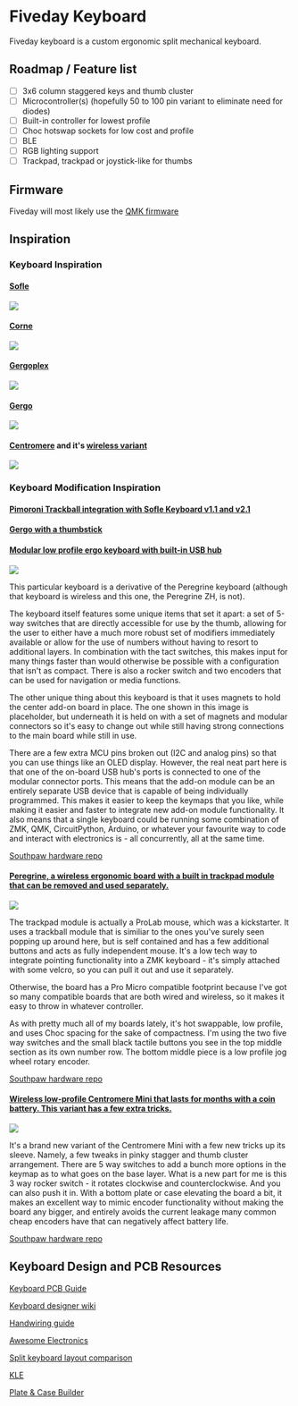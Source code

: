 # Fiveday Keyboard 

Fiveday keyboard is a custom ergonomic split mechanical keyboard. 

## Roadmap / Feature list

- [ ] 3x6 column staggered keys and thumb cluster
- [ ] Microcontroller(s) (hopefully 50 to 100 pin variant to eliminate need for diodes)
- [ ] Built-in controller for lowest profile 
- [ ] Choc hotswap sockets for low cost and profile
- [ ] BLE 
- [ ] RGB lighting support
- [ ] Trackpad, trackpad or joystick-like for thumbs 

## Firmware 

Fiveday will most likely use the [QMK firmware](https://qmk.fm/)


## Inspiration 

### Keyboard Inspiration

#### [Sofle](https://github.com/josefadamcik/SofleKeyboard)
![](images/soflev2.jpg)

#### [Corne](https://github.com/foostan/crkbd)
![](images/corne.jpg)

#### [Gergoplex](https://www.gboards.ca/product/gergoplex)
![](images/gergoplex.jpg)

#### [Gergo](https://www.gboards.ca/product/gergo)
![](images/gergo.jpg)

#### [Centromere](https://southpawdesign.net/products/centromere-group-buy?variant=31652176232508) and it's [wireless variant](https://southpawdesign.net/products/centromere-wireless-keyboard?variant=8868004724796)
![](images/centromere.jpg)

### Keyboard Modification Inspiration

#### [Pimoroni Trackball integration with Sofle Keyboard v1.1 and v2.1](https://github.com/foureight84/sofle-keyboard-pimoroni/blob/master/README.md)

#### [Gergo with a thumbstick](https://old.reddit.com/r/ErgoMechKeyboards/comments/h907fn/gergo_with_a_thumbstick_finally/)

#### [Modular low profile ergo keyboard with built-in USB hub](https://old.reddit.com/r/ErgoMechKeyboards/comments/ownjxm/modular_low_profile_ergo_keyboard_with_builtin/)
![](images/southpawhub.jpg)

This particular keyboard is a derivative of the Peregrine keyboard (although that keyboard is wireless and this one, the Peregrine ZH, is not).

The keyboard itself features some unique items that set it apart: a set of 5-way switches that are directly accessible for use by the thumb, allowing for the user to either have a much more robust set of modifiers immediately available or allow for the use of numbers without having to resort to additional layers. In combination with the tact switches, this makes input for many things faster than would otherwise be possible with a configuration that isn't as compact. There is also a rocker switch and two encoders that can be used for navigation or media functions.

The other unique thing about this keyboard is that it uses magnets to hold the center add-on board in place. The one shown in this image is placeholder, but underneath it is held on with a set of magnets and modular connectors so it's easy to change out while still having strong connections to the main board while still in use.

There are a few extra MCU pins broken out (I2C and analog pins) so that you can use things like an OLED display. However, the real neat part here is that one of the on-board USB hub's ports is connected to one of the modular connector ports. This means that the add-on module can be an entirely separate USB device that is capable of being individually programmed. This makes it easier to keep the keymaps that you like, while making it easier and faster to integrate new add-on module functionality. It also means that a single keyboard could be running some combination of ZMK, QMK, CircuitPython, Arduino, or whatever your favourite way to code and interact with electronics is - all concurrently, all at the same time.

[Southpaw hardware repo](https://github.com/spe2/southpaw_hardware)

#### [Peregrine, a wireless ergonomic board with a built in trackpad module that can be removed and used separately.](https://old.reddit.com/r/MechanicalKeyboards/comments/oiwj54/made_peregrine_a_wireless_ergonomic_board_with_a/)
![](images/southpawperegrine.jpg)

The trackpad module is actually a ProLab mouse, which was a kickstarter. It uses a trackball module that is similiar to the ones you've surely seen popping up around here, but is self contained and has a few additional buttons and acts as fully independent mouse. It's a low tech way to integrate pointing functionality into a ZMK keyboard - it's simply attached with some velcro, so you can pull it out and use it separately.

Otherwise, the board has a Pro Micro compatible footprint because I've got so many compatible boards that are both wired and wireless, so it makes it easy to throw in whatever controller.

As with pretty much all of my boards lately, it's hot swappable, low profile, and uses Choc spacing for the sake of compactness. I'm using the two five way switches and the small black tactile buttons you see in the top middle section as its own number row. The bottom middle piece is a low profile jog wheel rotary encoder.

[Southpaw hardware repo](https://github.com/spe2/southpaw_hardware)

#### [Wireless low-profile Centromere Mini that lasts for months with a coin battery. This variant has a few extra tricks. ](https://old.reddit.com/r/MechanicalKeyboards/comments/ogh8pc/wireless_lowprofile_centromere_mini_that_lasts/)
![](images/southpawcentrometremod.jpg)

It's a brand new variant of the Centromere Mini with a few new tricks up its sleeve. Namely, a few tweaks in pinky stagger and thumb cluster arrangement. There are 5 way switches to add a bunch more options in the keymap as to what goes on the base layer.
What is a new part for me is this 3 way rocker switch - it rotates clockwise and counterclockwise. And you can also push it in. With a bottom plate or case elevating the board a bit, it makes an excellent way to mimic encoder functionality without making the board any bigger, and entirely avoids the current leakage many common cheap encoders have that can negatively affect battery life.

[Southpaw hardware repo](https://github.com/spe2/southpaw_hardware)

## Keyboard Design and PCB Resources

[Keyboard PCB Guide](https://github.com/ruiqimao/keyboard-pcb-guide)

[Keyboard designer wiki](https://wiki.ai03.com/)

[Handwiring guide](https://wiki.geekhack.org/index.php?title=Hard-Wiring_How-To)

[Awesome Electronics](https://github.com/kitspace/awesome-electronics)

[Split keyboard layout comparison](https://jhelvy.shinyapps.io/splitkbcompare/)

[KLE](http://www.keyboard-layout-editor.com/)

[Plate & Case Builder](http://builder.swillkb.com/)
